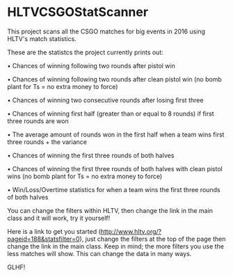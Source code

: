 # HLTVCSGOStatScanner

This project scans all the CSGO matches for big events in 2016 using HLTV's match statistics.

These are the statistcs the project currently prints out:

• Chances of winning following two rounds after pistol win

• Chances of winning following two rounds after clean pistol win (no bomb plant for Ts = no extra money to force)

• Chances of winning two consecutive rounds after losing first three

• Chances of winning first half (greater than or equal to 8 rounds) if first three rounds are won

• The average amount of rounds won in the first half when a team wins first three rounds + the variance

• Chances of winning the first three rounds of both halves

• Chances of winning the first three rounds of both halves with clean pistol wins (no bomb plant for Ts = no extra money to force)

• Win/Loss/Overtime statistics for when a team wins the first three rounds of both halves

You can change the filters within HLTV, then change the link in the main class and it will work, try it yourself!

Here is a link to get you started (http://www.hltv.org/?pageid=188&statsfilter=0), just change the filters at the top of the page then change the link in the main class. Keep in mind; the more filters you use the less matches will show. This can change the data in many ways.

GLHF!
